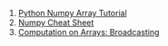 1. [Python Numpy Array Tutorial](https://www.datacamp.com/community/tutorials/python-numpy-tutorial)
2. [Numpy Cheat Sheet](https://s3.amazonaws.com/assets.datacamp.com/blog_assets/Numpy_Python_Cheat_Sheet.pdf)
3. [Computation on Arrays: Broadcasting](https://jakevdp.github.io/PythonDataScienceHandbook/02.05-computation-on-arrays-broadcasting.html)
